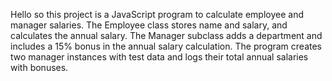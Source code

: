 Hello so this project is a JavaScript program to calculate employee and manager salaries. The Employee class stores name and salary, and calculates the annual salary. The Manager subclass adds a department and includes a 15% bonus in the annual salary calculation. The program creates two manager instances with test data and logs their total annual salaries with bonuses.